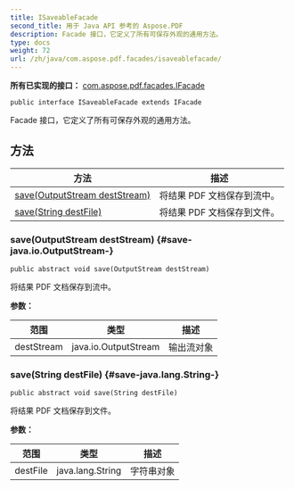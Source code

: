 ```yaml
---
title: ISaveableFacade
second_title: 用于 Java API 参考的 Aspose.PDF
description: Facade 接口，它定义了所有可保存外观的通用方法。
type: docs
weight: 72
url: /zh/java/com.aspose.pdf.facades/isaveablefacade/
---
```

**所有已实现的接口：**
[com.aspose.pdf.facades.IFacade](../../com.aspose.pdf.facades/ifacade)
```
public interface ISaveableFacade extends IFacade
```

Facade 接口，它定义了所有可保存外观的通用方法。
## 方法

| 方法 | 描述 |
| --- | --- |
| [save(OutputStream destStream)](#save-java.io.OutputStream-) | 将结果 PDF 文档保存到流中。 |
| [save(String destFile)](#save-java.lang.String-) | 将结果 PDF 文档保存到文件。 |
### save(OutputStream destStream) {#save-java.io.OutputStream-}
```
public abstract void save(OutputStream destStream)
```


将结果 PDF 文档保存到流中。

**参数：**

| 范围 | 类型 | 描述 |
| --- | --- | --- |
| destStream | java.io.OutputStream | 输出流对象 |

### save(String destFile) {#save-java.lang.String-}
```
public abstract void save(String destFile)
```


将结果 PDF 文档保存到文件。

**参数：**

| 范围 | 类型 | 描述 |
| --- | --- | --- |
| destFile | java.lang.String | 字符串对象 |
